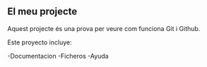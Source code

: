 ## El meu projecte

Aquest projecte és una prova per veure com funciona Git i Github.

Este proyecto incluye:

-Documentacion
-Ficheros
-Ayuda